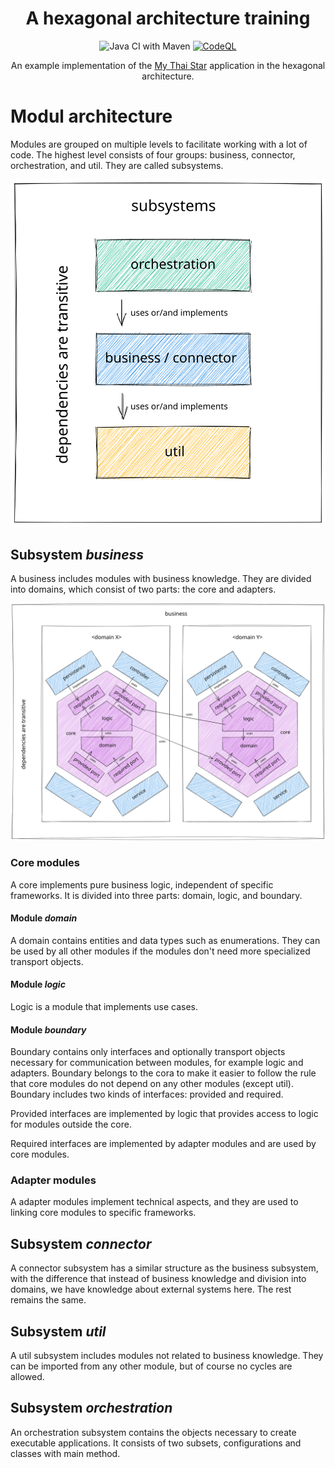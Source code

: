 <div align="center">

# A hexagonal architecture training

![Java CI with Maven](https://github.com/hex-arch-training/hexagonal/actions/workflows/maven.yml/badge.svg)
[![CodeQL](https://github.com/hex-arch-training/hexagonal/workflows/CodeQL/badge.svg)](https://github.com/hex-arch-training/hexagonal/actions?query=workflow%3ACodeQL "Code quality workflow status")

An example implementation of the [My Thai Star](https://devonfw.com/website/pages/docs/master-my-thai-star.asciidoc_technical-design.html)
application in the hexagonal architecture.

</div>


# Modul architecture
Modules are grouped on multiple levels to facilitate working with a lot of code. 
The highest level consists of four groups: business, connector, orchestration,
and util. They are called subsystems.

![Subsystems](./documentation/images/subsystems.svg)

## Subsystem _business_
A business includes modules with business knowledge. 
They are divided into domains, which consist of two parts: the core and adapters.

![Subsystem business](./documentation/images/subsystem-business.svg)

### Core modules
A core implements pure business logic, independent of specific frameworks.
It is divided into three parts: domain, logic, and boundary.

#### Module _domain_
A domain contains entities and data types such as enumerations. 
They can be used by all other modules if the modules don't need more specialized transport objects.

#### Module _logic_
Logic is a module that implements use cases.

#### Module _boundary_
Boundary contains only interfaces and optionally transport objects necessary for communication between modules,
for example logic and adapters. 
Boundary belongs to the cora to make it easier to follow the rule that core modules do not depend on any other modules 
(except util). Boundary includes two kinds of interfaces: provided and required.

Provided interfaces are implemented by logic that provides access to logic for modules outside the core.

Required interfaces are implemented by adapter modules and are used by core modules.

### Adapter modules
A adapter modules implement technical aspects, and they are used to linking core modules to specific frameworks.

## Subsystem _connector_
A connector subsystem has a similar structure as the business subsystem, 
with the difference that instead of business knowledge and division into domains, 
we have knowledge about external systems here. The rest remains the same.

## Subsystem _util_
A util subsystem includes modules not related to business knowledge. 
They can be imported from any other module, but of course no cycles are allowed.

## Subsystem _orchestration_
An orchestration subsystem contains the objects necessary to create executable applications. 
It consists of two subsets, configurations and classes with main method.